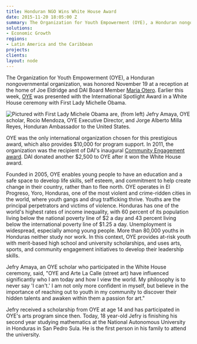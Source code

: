 ```yaml
---
title: Honduran NGO Wins White House Award
date: 2015-11-20 18:05:00 Z
summary: The Organization for Youth Empowerment (OYE), a Honduran nongovernmental organization, was honored November 19 at a reception at the home of Joe Eldridge and DAI Board Member [Maria Otero](http://www.oyehonduras.org). Earlier this week, [OYE](http://www.oyehonduras.org) was presented with the International Spotlight Award in a White House ceremony with First Lady Michelle Obama.
solutions:
- Economic Growth
regions:
- Latin America and the Caribbean
projects:
clients:
layout: node
---
```

The Organization for Youth Empowerment (OYE), a Honduran nongovernmental organization, was honored November 19 at a reception at the home of Joe Eldridge and DAI Board Member [Maria Otero][1]. Earlier this week, [OYE][2] was presented with the International Spotlight Award in a White House ceremony with First Lady Michelle Obama.

![][3]

OYE was the only international organization chosen for this prestigious award, which also provides $10,000 for program support. In 2011, the organization was the recipient of DAI's inaugural [Community Engagement award][4]. DAI donated another $2,500 to OYE after it won the White House award.

Founded in 2005, OYE enables young people to have an education and a safe space to develop life skills, self esteem, and commitment to help create change in their country, rather than to flee north. OYE operates in El Progreso, Yoro, Honduras, one of the most violent and crime-ridden cities in the world, where youth gangs and drug trafficking thrive. Youths are the principal perpetrators and victims of violence. Honduras has one of the world's highest rates of income inequality, with 60 percent of its population living below the national poverty line of $2 a day and 43 percent living below the international poverty line of $1.25 a day. Unemployment is widespread, especially among young people. More than 80,000 youths in Honduras neither study nor work. In this context, OYE provides at-risk youth with merit-based high school and university scholarships, and uses arts, sports, and community engagement initiatives to develop their leadership skills.

Jefry Amaya, an OYE scholar who participated in the White House ceremony, said, "OYE and Arte La Calle (street art) have influenced significantly who I am today and how I view the world. My philosophy is to never say 'I can't.' I am not only more confident in myself, but believe in the importance of reaching out to youth in my community to discover their hidden talents and awaken within them a passion for art."

Jefry received a scholarship from OYE at age 14 and has participated in OYE's arts program since then. Today, 18 year-old Jefry is finishing his second year studying mathematics at the National Autonomous University in Honduras in San Pedro Sula. He is the first person in his family to attend the university.

[1]: /who-we-are/leadership/maria-otero
[2]: http://www.oyehonduras.org
[3]: /assets/images/news/OYE_Obama.jpg "Pictured with First Lady Michele Obama are, (from left) Jefry Amaya, OYE scholar, Rocio Mendoza, OYE Executive Director, and Jorge Alberto Milla Reyes, Honduran Ambassador to the United States."
[4]: /news-publications/news/dai-supports-honduran-youth-empowerment-group-donation
